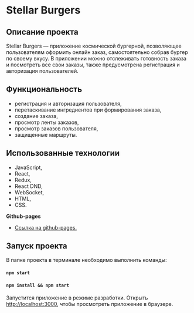 # Stellar Burgers

## Описание проекта

Stellar Burgers — приложение космической бургерной, позволяющее пользователям оформить онлайн заказ, самостоятельно собрав бургер по своему вкусу. В приложении можно отслеживать готовность заказа и посмотреть все свои заказы, также предусмотрена регистрация и авторизация пользователей.

## Функциональность

- регистрация и авторизация пользователя,
- перетаскивание ингредиентов при формирования заказа,
- создание заказа,
- просмотр ленты заказов,
- просмотр заказов пользователя,
- защищенные маршруты.

## Использованные технологии

- JavaScript,
- React,
- Redux,
- React DND,
- WebSocket,
- HTML,
- CSS.

**Github-pages**

- [Ссылка на github-pages.](https://stern-ritter.github.io/react-burgers/)

## Запуск проекта

В папке проекта в терминале необходимо выполнить команды:

#### `npm start`

#### `npm install && npm start`

Запустится приложение в режиме разработки.
Открыть [http://localhost:3000](http://localhost:3000), чтобы просмотреть приложение в браузере.
